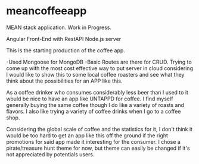# meancoffeeapp
MEAN stack application. Work in Progress. 

Angular Front-End with RestAPI Node.js server

This is the starting production of the coffee app.

-Used Mongoose for MongoDB
-Basic Routes are there for CRUD. Trying to come up with the most cost effective way to put server in cloud considering
I would like to show this to some local coffee roasters and see what they think about the possibilities for an APP like this.

As a coffee drinker who consumes considerably less beer than I used to it would be nice to have an app like UNTAPPD for coffee.
I find myself generally buying the same coffee though I do like a variety of roasts and flavors. I also like trying a variety of coffee
drinks when I go to a coffee shop. 

Considering the global scale of coffee and the statistics for it, I don't think it would be too hard to get an app like this off the ground
if the right promotions for said app made it interesting for the consumer. I chose a pirate/treasure hunt theme for now, but theme can easily
be changed if it's not appreciated by potentials users.



